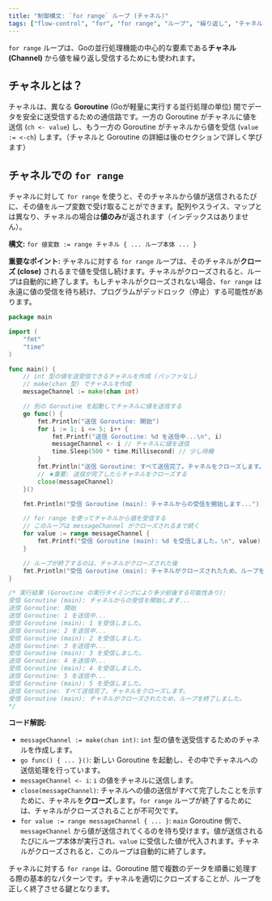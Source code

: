 ```yaml
---
title: "制御構文: `for range` ループ (チャネル)"
tags: ["flow-control", "for", "for range", "ループ", "繰り返し", "チャネル", "channel", "並行処理", "close"]
---
```


`for range` ループは、Goの並行処理機能の中心的な要素である**チャネル (Channel)** から値を繰り返し受信するためにも使われます。

## チャネルとは？

チャネルは、異なる **Goroutine** (Goが軽量に実行する並行処理の単位) 間でデータを安全に送受信するための通信路です。一方の Goroutine がチャネルに値を送信 (`ch <- value`) し、もう一方の Goroutine がチャネルから値を受信 (`value := <-ch`) します。（チャネルと Goroutine の詳細は後のセクションで詳しく学びます）

## チャネルでの `for range`

チャネルに対して `for range` を使うと、そのチャネルから値が送信されるたびに、その値をループ変数で受け取ることができます。配列やスライス、マップとは異なり、チャネルの場合は**値のみ**が返されます（インデックスはありません）。

**構文:** `for 値変数 := range チャネル { ... ループ本体 ... }`

**重要なポイント:** チャネルに対する `for range` ループは、そのチャネルが**クローズ (close)** されるまで値を受信し続けます。チャネルがクローズされると、ループは自動的に終了します。もしチャネルがクローズされない場合、`for range` は永遠に値の受信を待ち続け、プログラムがデッドロック（停止）する可能性があります。

```go title="チャネルでの for range"
package main

import (
	"fmt"
	"time"
)

func main() {
	// int 型の値を送受信できるチャネルを作成 (バッファなし)
	// make(chan 型) でチャネルを作成
	messageChannel := make(chan int)

	// 別の Goroutine を起動してチャネルに値を送信する
	go func() {
		fmt.Println("送信 Goroutine: 開始")
		for i := 1; i <= 5; i++ {
			fmt.Printf("送信 Goroutine: %d を送信中...\n", i)
			messageChannel <- i // チャネルに値を送信
			time.Sleep(500 * time.Millisecond) // 少し待機
		}
		fmt.Println("送信 Goroutine: すべて送信完了。チャネルをクローズします。")
		// ★重要: 送信が完了したらチャネルをクローズする
		close(messageChannel)
	}()

	fmt.Println("受信 Goroutine (main): チャネルからの受信を開始します...")

	// for range を使ってチャネルから値を受信する
	// このループは messageChannel がクローズされるまで続く
	for value := range messageChannel {
		fmt.Printf("受信 Goroutine (main): %d を受信しました。\n", value)
	}

	// ループが終了するのは、チャネルがクローズされた後
	fmt.Println("受信 Goroutine (main): チャネルがクローズされたため、ループを終了しました。")
}

/* 実行結果 (Goroutine の実行タイミングにより多少前後する可能性あり):
受信 Goroutine (main): チャネルからの受信を開始します...
送信 Goroutine: 開始
送信 Goroutine: 1 を送信中...
受信 Goroutine (main): 1 を受信しました。
送信 Goroutine: 2 を送信中...
受信 Goroutine (main): 2 を受信しました。
送信 Goroutine: 3 を送信中...
受信 Goroutine (main): 3 を受信しました。
送信 Goroutine: 4 を送信中...
受信 Goroutine (main): 4 を受信しました。
送信 Goroutine: 5 を送信中...
受信 Goroutine (main): 5 を受信しました。
送信 Goroutine: すべて送信完了。チャネルをクローズします。
受信 Goroutine (main): チャネルがクローズされたため、ループを終了しました。
*/
```

**コード解説:**

*   `messageChannel := make(chan int)`: `int` 型の値を送受信するためのチャネルを作成します。
*   `go func() { ... }()`: 新しい Goroutine を起動し、その中でチャネルへの送信処理を行っています。
*   `messageChannel <- i`: `i` の値をチャネルに送信します。
*   `close(messageChannel)`: チャネルへの値の送信がすべて完了したことを示すために、チャネルを**クローズ**します。`for range` ループが終了するためには、チャネルがクローズされることが不可欠です。
*   `for value := range messageChannel { ... }`: `main` Goroutine 側で、`messageChannel` から値が送信されてくるのを待ち受けます。値が送信されるたびにループ本体が実行され、`value` に受信した値が代入されます。チャネルがクローズされると、このループは自動的に終了します。

チャネルに対する `for range` は、Goroutine 間で複数のデータを順番に処理する際の基本的なパターンです。チャネルを適切にクローズすることが、ループを正しく終了させる鍵となります。